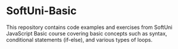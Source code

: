 # SoftUni-Basic
This repository contains code examples and exercises from SoftUni JavaScript Basic course covering basic concepts such as syntax, conditional statements (if-else), and various types of loops.
